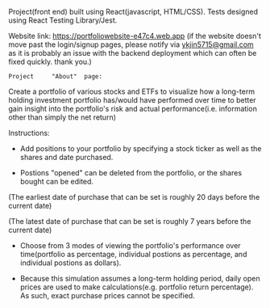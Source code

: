 Project(front end) built using React(javascript, HTML/CSS). Tests designed using React Testing Library/Jest.

Website link: https://portfoliowebsite-e47c4.web.app
(if the website doesn't move past the login/signup pages, please notify via ykjin5715@gmail.com as it is probably an issue with the backend deployment which can often be fixed quickly. thank you.)




    Project     "About"  page:


Create a portfolio of various stocks and ETFs to visualize how a long-term holding investment portfolio has/would have performed over time to better gain insight into the portfolio's risk and actual performance(i.e. information other than simply the net return)


Instructions:

- Add positions to your portfolio by specifying a stock ticker as well as the shares and date purchased.

- Postions "opened" can be deleted from the portfolio, or the shares bought can be edited.

(The earliest date of purchase that can be set is roughly 20 days before the current date)

(The latest date of purchase that can be set is roughly 7 years before the current date)

- Choose from 3 modes of viewing the portfolio's performance over time(portfolio as percentage, individual postions as percentage, and individual postions as dollars).


- Because this simulation assumes a long-term holding period, daily open prices are used to make calculations(e.g. portfolio return percentage). As such, exact purchase prices cannot be specified.
